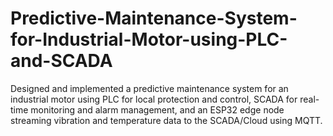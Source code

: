 # Predictive-Maintenance-System-for-Industrial-Motor-using-PLC-and-SCADA
Designed and implemented a predictive maintenance system for an industrial motor using PLC for local protection and control, SCADA for real-time monitoring and alarm management, and an ESP32 edge node streaming vibration and temperature data to the SCADA/Cloud using MQTT.
